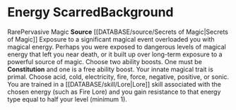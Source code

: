 ﻿---
ability:
- Constitution
ability_boost:
- Constitution
feat: null
id: '246'
name: Energy Scarred
prerequisite: null
rarity: Rare
rus_type_level: null
skill:
- '[[DATABASE/skill/Lore|Lore]] associated with the chosen energy (such as Fire Lore)'
source: '[[DATABASE/source/Secrets of Magic|Secrets of Magic]]'
subcategory: general
trait:
- '[[DATABASE/trait/Pervasive Magic|Pervasive Magic]]'
- '[[DATABASE/trait/Rare|Rare]]'
type: Background

---
# Energy Scarred<span class="item-type">Background</span>

<span class="trait-rare item-trait">Rare</span><span class="item-trait">Pervasive Magic</span>
**Source** [[DATABASE/source/Secrets of Magic|Secrets of Magic]] 
Exposure to a significant magical event overloaded you with magical energy. Perhaps you were exposed to dangerous levels of magical energy that left you near death, or it built up over long-term exposure to a powerful source of magic.
 Choose two ability boosts. One must be **Constitution** and one is a free ability boost.
 Your innate magical trait is primal. Choose acid, cold, electricity, fire, force, negative, positive, or sonic. You are trained in a [[DATABASE/skill/Lore|Lore]] skill associated with the chosen energy (such as Fire Lore) and you gain resistance to that energy type equal to half your level (minimum 1).